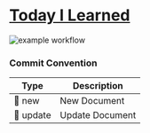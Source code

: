 # [Today I Learned](https://bong-u.github.io/til-vuepress/)

![example workflow](https://github.com/bong-u/til-vuepress/actions/workflows/main.yml/badge.svg)

### Commit Convention
| Type          | Description |
|---------------|-------------|
| 📝 new        | New Document |
| 📝 update     | Update Document |

